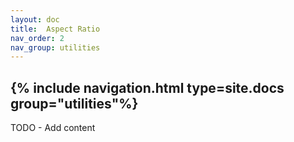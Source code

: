 ```yaml
---
layout: doc
title:  Aspect Ratio
nav_order: 2
nav_group: utilities
---
```


{% include navigation.html type=site.docs group="utilities"%}
---

TODO - Add content
